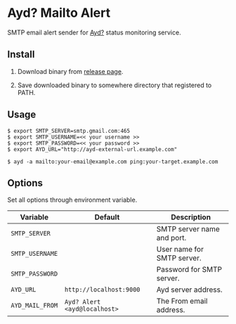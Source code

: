 Ayd? Mailto Alert
=================

SMTP email alert sender for [Ayd?](https://github.com/macrat/ayd) status monitoring service.


## Install

1. Download binary from [release page](https://github.com/macrat/ayd-mailto-alert/releases).

2. Save downloaded binary to somewhere directory that registered to PATH.


## Usage

``` shell
$ export SMTP_SERVER=smtp.gmail.com:465
$ export SMTP_USERNAME=<< your username >>
$ export SMTP_PASSWORD=<< your password >>
$ export AYD_URL="http://ayd-external-url.example.com"

$ ayd -a mailto:your-email@example.com ping:your-target.example.com
```


## Options

Set all options through environment variable.

|Variable       |Default                     |Description               |
|---------------|----------------------------|--------------------------|
|`SMTP_SERVER`  |                            |SMTP server name and port.|
|`SMTP_USERNAME`|                            |User name for SMTP server.|
|`SMTP_PASSWORD`|                            |Password for SMTP server. |
|`AYD_URL`      |`http://localhost:9000`     |Ayd server address.       |
|`AYD_MAIL_FROM`|`Ayd? Alert <ayd@localhost>`|The From email address.   |
